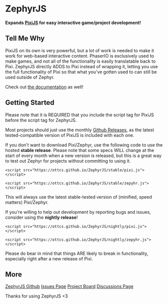 <h1>ZephyrJS</h1>
    <p><strong>Expands <a href="https://github.com/pixijs/pixijs">PixiJS</a> for easy interactive game/project development!</strong><br /></p>
    <h2>Tell Me Why</h2>
    <p>PixiJS on its own is very powerful, but a lot of work is needed to make it work for web-based interactive content. PhaserIO is exclusively used to make games, and not all of the functionality is easily translatable back to Pixi. ZephyrJS directly ADDS to Pixi instead of wrapping it, letting you use the full functionality of Pixi so that what you've gotten used to can still be used outside of Zephyr.</p>
    <p>Check out <a href="https://ottcs.github.io/ZephyrJS/documentation.html">the documentation</a> as well!</p>

<h2>Getting Started</h2>

<p>Please note that it is REQUIRED that you include the script tag for PixiJS before the script tag for ZephyrJS.</p>

<p>Most projects should just use the monthly <a href="https://github.com/OttCS/ZephyrJS/releases">Github Releases</a>, as the latest tested-compatible version of PixiJS is included with each one.</p>

<p>If you don't want to download Pixi/Zephyr, use the following code to use the hosted <strong>stable release</strong>. Please note that some specs WILL change at the start of every month when a new version is released, but this is a great way to test out Zephyr for projects without committing to using it.</p>
    <p><code>&lt;script src="https://ottcs.github.io/ZephyrJS/stable/pixi.js"&gt;&lt;/script&gt;</code></p>
    <p><code>&lt;script src="https://ottcs.github.io/ZephyrJS/stable/zepyhr.js"&gt;&lt;/script&gt;</code></p>
    <p>This will always use the latest stable-tested version of (minified, speed matters) Pixi/Zephyr.</p>

<p>If you're willing to help out development by reporting bugs and issues, consider using the <strong>nightly release</strong>!</p>
    <p><code>&lt;script src="https://ottcs.github.io/ZephyrJS/nightly/pixi.js"&gt;&lt;/script&gt;</code></p>
    <p><code>&lt;script src="https://ottcs.github.io/ZephyrJS/nightly/zepyhr.js"&gt;&lt;/script&gt;</code></p>
    <p>Please do bear in mind that things ARE likely to break in functionality, especially right after a new release of Pixi.</p>

<h2>More</h2>
    <p><a href="https://github.com/OttCS/ZephyrJS/">ZephyrJS Github</a>
        <a href="https://github.com/OttCS/ZephyrJS/issues">Issues Page</a>
        <a href="https://github.com/users/OttCS/projects/7">Project Board</a>
        <a href="https://github.com/OttCS/ZephyrJS/discussions">Discussions Page</a>
    </p>

<p>Thanks for using ZephyrJS &lt;3</p>